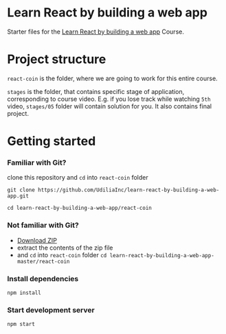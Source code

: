 # Learn React by building a web app

Starter files for the <a href="https://udilia.com/courses/learn-react-by-building-a-web-app">Learn React by building a web app</a> Course.

# Project structure

`react-coin` is the folder, where we are going to work for this entire course.

`stages` is the folder, that contains specific stage of application, corresponding to course video. E.g. if you lose track while watching `5th` video, `stages/05` folder will contain solution for you. It also contains final project.

# Getting started

### Familiar with Git?

clone this repository and `cd` into `react-coin` folder

```
git clone https://github.com/UdiliaInc/learn-react-by-building-a-web-app.git

cd learn-react-by-building-a-web-app/react-coin
```

### Not familiar with Git?

- <a href="https://github.com/UdiliaInc/learn-react-by-building-a-web-app/archive/master.zip">Download ZIP</a>
- extract the contents of the zip file
- and `cd` into `react-coin` folder `cd learn-react-by-building-a-web-app-master/react-coin`

### Install dependencies

```
npm install
```

### Start development server

```
npm start
```
